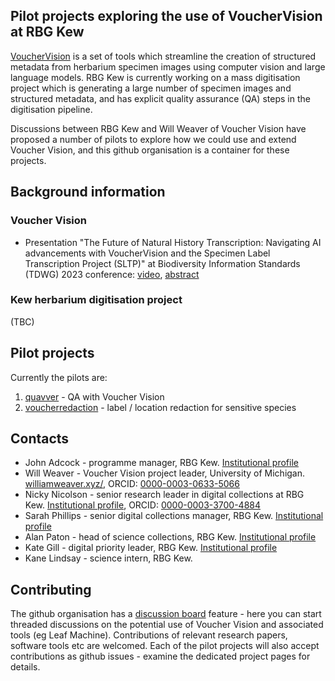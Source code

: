 
## Pilot projects exploring the use of VoucherVision at RBG Kew

[VoucherVision](https://github.com/Gene-Weaver/VoucherVision) is a set of tools which streamline the creation of structured metadata from herbarium specimen images using computer vision and large language models.
RBG Kew is currently working on a mass digitisation project which is generating a large number of specimen images and structured metadata, and has explicit quality assurance (QA) steps in the digitisation pipeline.

Discussions between RBG Kew and Will Weaver of Voucher Vision have proposed a number of pilots to explore how we could use and extend Voucher Vision, and this github organisation is a container for these projects.

## Background information

### Voucher Vision

- Presentation "The Future of Natural History Transcription: Navigating AI advancements with VoucherVision and the Specimen Label Transcription Project (SLTP)" at Biodiversity Information Standards (TDWG) 2023 conference: [video](https://www.youtube.com/watch?v=9gFQZNWC-Dg), [abstract](https://doi.org/10.3897/biss.7.113067)

### Kew herbarium digitisation project

(TBC)

## Pilot projects

Currently the pilots are:

1. [quavver](https://github.com/vvatk/quavver) - QA with Voucher Vision
1. [voucherredaction](https://github.com/vvatk/voucherredaction) - label / location redaction for sensitive species 

## Contacts 

- John Adcock - programme manager, RBG Kew. [Institutional profile](https://www.kew.org/science/our-science/john-adcock)
- Will Weaver - Voucher Vision project leader, University of Michigan. [williamweaver.xyz/](https://williamweaver.xyz/), ORCID: [0000-0003-0633-5066](https://orcid.org/0000-0003-0633-5066)
- Nicky Nicolson - senior research leader in digital collections at RBG Kew. [Institutional profile](https://www.kew.org/science/our-science/people/nicky-nicolson), ORCID: [0000-0003-3700-4884](https://orcid.org/0000-0003-3700-4884)
- Sarah Phillips - senior digital collections manager, RBG Kew. [Institutional profile](https://www.kew.org/science/our-science/people/sarah-w-phillips)
- Alan Paton - head of science collections, RBG Kew. [Institutional profile](https://www.kew.org/science/our-science/people/alan-paton)
- Kate Gill - digital priority leader, RBG Kew. [Institutional profile](https://www.kew.org/science/our-science/people/kate-gill)
- Kane Lindsay - science intern, RBG Kew. 

## Contributing

The github organisation has a [discussion board](https://github.com/orgs/vvatk/discussions) feature - here you can start threaded discussions on the potential use of Voucher Vision and associated tools (eg Leaf Machine). Contributions of relevant research papers, software tools etc are welcomed. Each of the pilot projects will also accept contributions as github issues - examine the dedicated project pages for details.
